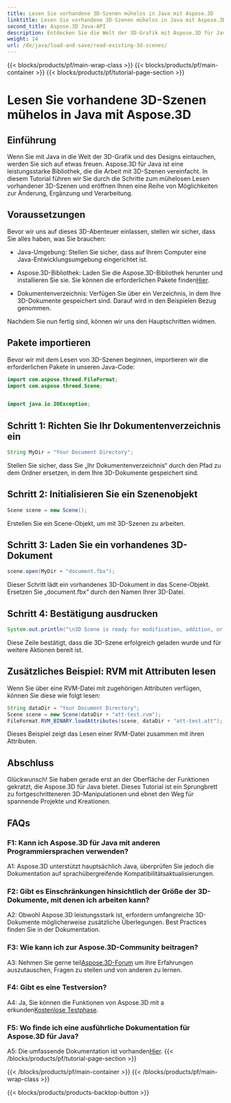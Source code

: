 ```yaml
---
title: Lesen Sie vorhandene 3D-Szenen mühelos in Java mit Aspose.3D
linktitle: Lesen Sie vorhandene 3D-Szenen mühelos in Java mit Aspose.3D
second_title: Aspose.3D Java-API
description: Entdecken Sie die Welt der 3D-Grafik mit Aspose.3D für Java. Lesen und bearbeiten Sie mühelos vorhandene 3D-Szenen.
weight: 14
url: /de/java/load-and-save/read-existing-3d-scenes/
---
```


{{< blocks/products/pf/main-wrap-class >}}
{{< blocks/products/pf/main-container >}}
{{< blocks/products/pf/tutorial-page-section >}}

# Lesen Sie vorhandene 3D-Szenen mühelos in Java mit Aspose.3D

## Einführung

Wenn Sie mit Java in die Welt der 3D-Grafik und des Designs eintauchen, werden Sie sich auf etwas freuen. Aspose.3D für Java ist eine leistungsstarke Bibliothek, die die Arbeit mit 3D-Szenen vereinfacht. In diesem Tutorial führen wir Sie durch die Schritte zum mühelosen Lesen vorhandener 3D-Szenen und eröffnen Ihnen eine Reihe von Möglichkeiten zur Änderung, Ergänzung und Verarbeitung.

## Voraussetzungen

Bevor wir uns auf dieses 3D-Abenteuer einlassen, stellen wir sicher, dass Sie alles haben, was Sie brauchen:

- Java-Umgebung: Stellen Sie sicher, dass auf Ihrem Computer eine Java-Entwicklungsumgebung eingerichtet ist.

-  Aspose.3D-Bibliothek: Laden Sie die Aspose.3D-Bibliothek herunter und installieren Sie sie. Sie können die erforderlichen Pakete finden[Hier](https://releases.aspose.com/3d/java/).

- Dokumentenverzeichnis: Verfügen Sie über ein Verzeichnis, in dem Ihre 3D-Dokumente gespeichert sind. Darauf wird in den Beispielen Bezug genommen.

Nachdem Sie nun fertig sind, können wir uns den Hauptschritten widmen.

## Pakete importieren

Bevor wir mit dem Lesen von 3D-Szenen beginnen, importieren wir die erforderlichen Pakete in unseren Java-Code:

```java
import com.aspose.threed.FileFormat;
import com.aspose.threed.Scene;


import java.io.IOException;
```

## Schritt 1: Richten Sie Ihr Dokumentenverzeichnis ein

```java
String MyDir = "Your Document Directory";
```

Stellen Sie sicher, dass Sie „Ihr Dokumentenverzeichnis“ durch den Pfad zu dem Ordner ersetzen, in dem Ihre 3D-Dokumente gespeichert sind.

## Schritt 2: Initialisieren Sie ein Szenenobjekt

```java
Scene scene = new Scene();
```

Erstellen Sie ein Scene-Objekt, um mit 3D-Szenen zu arbeiten.

## Schritt 3: Laden Sie ein vorhandenes 3D-Dokument

```java
scene.open(MyDir + "document.fbx");
```

Dieser Schritt lädt ein vorhandenes 3D-Dokument in das Scene-Objekt. Ersetzen Sie „document.fbx“ durch den Namen Ihrer 3D-Datei.

## Schritt 4: Bestätigung ausdrucken

```java
System.out.println("\n3D Scene is ready for modification, addition, or processing purposes.");
```

Diese Zeile bestätigt, dass die 3D-Szene erfolgreich geladen wurde und für weitere Aktionen bereit ist.

## Zusätzliches Beispiel: RVM mit Attributen lesen

Wenn Sie über eine RVM-Datei mit zugehörigen Attributen verfügen, können Sie diese wie folgt lesen:

```java
String dataDir = "Your Document Directory";
Scene scene = new Scene(dataDir + "att-test.rvm");
FileFormat.RVM_BINARY.loadAttributes(scene, dataDir + "att-test.att");
```

Dieses Beispiel zeigt das Lesen einer RVM-Datei zusammen mit ihren Attributen.

## Abschluss

Glückwunsch! Sie haben gerade erst an der Oberfläche der Funktionen gekratzt, die Aspose.3D für Java bietet. Dieses Tutorial ist ein Sprungbrett zu fortgeschritteneren 3D-Manipulationen und ebnet den Weg für spannende Projekte und Kreationen.

## FAQs

### F1: Kann ich Aspose.3D für Java mit anderen Programmiersprachen verwenden?

A1: Aspose.3D unterstützt hauptsächlich Java, überprüfen Sie jedoch die Dokumentation auf sprachübergreifende Kompatibilitätsaktualisierungen.

### F2: Gibt es Einschränkungen hinsichtlich der Größe der 3D-Dokumente, mit denen ich arbeiten kann?

A2: Obwohl Aspose.3D leistungsstark ist, erfordern umfangreiche 3D-Dokumente möglicherweise zusätzliche Überlegungen. Best Practices finden Sie in der Dokumentation.

### F3: Wie kann ich zur Aspose.3D-Community beitragen?

 A3: Nehmen Sie gerne teil[Aspose.3D-Forum](https://forum.aspose.com/c/3d/18) um Ihre Erfahrungen auszutauschen, Fragen zu stellen und von anderen zu lernen.

### F4: Gibt es eine Testversion?

 A4: Ja, Sie können die Funktionen von Aspose.3D mit a erkunden[Kostenlose Testphase](https://releases.aspose.com/).

### F5: Wo finde ich eine ausführliche Dokumentation für Aspose.3D für Java?

A5: Die umfassende Dokumentation ist vorhanden[Hier](https://reference.aspose.com/3d/java/).
{{< /blocks/products/pf/tutorial-page-section >}}

{{< /blocks/products/pf/main-container >}}
{{< /blocks/products/pf/main-wrap-class >}}

{{< blocks/products/products-backtop-button >}}
